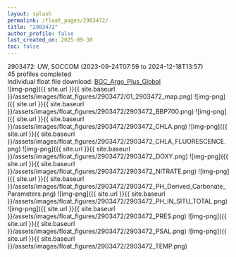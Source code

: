 ```yaml
---
layout: splash
permalink: /float_pages/2903472/
title: "2903472"
author_profile: false
last_created_on: 2025-09-30
toc: false
---
```

 
2903472: UW, SOCCOM (2023-09-24T07:59 to 2024-12-18T13:57)\
45 profiles completed\
Individual float file download: [BGC_Argo_Plus_Global](https://ftp.soest.hawaii.edu/bgc_argo_plus/Individual_Floats/outliers_removed/2903472_Sprof_processed.nc)\
![img-png]({{ site.url }}{{ site.baseurl }}/assets/images/float_figures/2903472/01_2903472_map.png)
![img-png]({{ site.url }}{{ site.baseurl }}/assets/images/float_figures/2903472/2903472_BBP700.png)
![img-png]({{ site.url }}{{ site.baseurl }}/assets/images/float_figures/2903472/2903472_CHLA.png)
![img-png]({{ site.url }}{{ site.baseurl }}/assets/images/float_figures/2903472/2903472_CHLA_FLUORESCENCE.png)
![img-png]({{ site.url }}{{ site.baseurl }}/assets/images/float_figures/2903472/2903472_DOXY.png)
![img-png]({{ site.url }}{{ site.baseurl }}/assets/images/float_figures/2903472/2903472_NITRATE.png)
![img-png]({{ site.url }}{{ site.baseurl }}/assets/images/float_figures/2903472/2903472_PH_Derived_Carbonate_Parameters.png)
![img-png]({{ site.url }}{{ site.baseurl }}/assets/images/float_figures/2903472/2903472_PH_IN_SITU_TOTAL.png)
![img-png]({{ site.url }}{{ site.baseurl }}/assets/images/float_figures/2903472/2903472_PRES.png)
![img-png]({{ site.url }}{{ site.baseurl }}/assets/images/float_figures/2903472/2903472_PSAL.png)
![img-png]({{ site.url }}{{ site.baseurl }}/assets/images/float_figures/2903472/2903472_TEMP.png)
